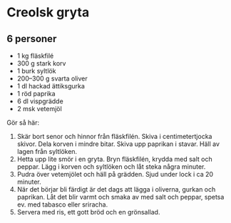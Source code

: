 Creolsk gryta
=============

6 personer
----------

-	1 kg fläskfilé
-	300 g stark korv
-	1 burk syltlök
-	200–300 g svarta oliver
-	1 dl hackad ättiksgurka
-	1 röd paprika
-	6 dl vispgrädde
-	2 msk vetemjöl

Gör så här:

1.	Skär bort senor och hinnor från fläskfilén. Skiva i centimetertjocka skivor. Dela korven i mindre bitar. Skiva upp paprikan i stavar. Häll av lagen från syltlöken.
2.	Hetta upp lite smör i en gryta. Bryn fläskfilén, krydda med salt och peppar. Lägg i korven och syltlöken och låt steka några minuter.
3.	Pudra över vetemjölet och häll på grädden. Sjud under lock i ca 20 minuter.
4.	När det börjar bli färdigt är det dags att lägga i oliverna, gurkan och paprikan. Låt det blir varmt och smaka av med salt och peppar, spetsa ev. med tabasco eller sriracha.
5.	Servera med ris, ett gott bröd och en grönsallad.

